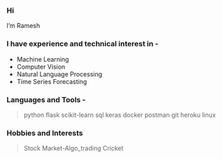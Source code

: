 ### Hi 


I’m Ramesh

### I have experience and technical interest in -
- Machine Learning
- Computer Vision
- Natural Language Processing
- Time Series Forecasting


### Languages and Tools -
> python 
> flask
> scikit-learn
> sql
> keras
> docker
> postman
> git
> heroku
> linux


### Hobbies and Interests
> Stock Market-Algo_trading
> Cricket

<!---
RameshK-1511/RameshK-1511 is a ✨ special ✨ repository because its `README.md` (this file) appears on your GitHub profile.
You can click the Preview link to take a look at your changes.
--->
